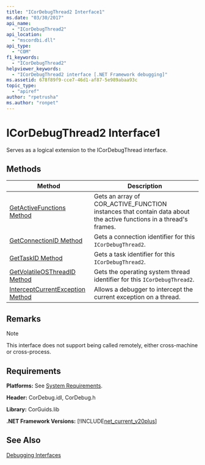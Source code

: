 ```yaml
---
title: "ICorDebugThread2 Interface1"
ms.date: "03/30/2017"
api_name: 
  - "ICorDebugThread2"
api_location: 
  - "mscordbi.dll"
api_type: 
  - "COM"
f1_keywords: 
  - "ICorDebugThread2"
helpviewer_keywords: 
  - "ICorDebugThread2 interface [.NET Framework debugging]"
ms.assetid: 678f89f9-cce7-46d1-af87-5e989abaa93c
topic_type: 
  - "apiref"
author: "rpetrusha"
ms.author: "ronpet"
---
```

# ICorDebugThread2 Interface1
Serves as a logical extension to the ICorDebugThread interface.  
  
## Methods  
  
|Method|Description|  
|------------|-----------------|  
|[GetActiveFunctions Method](../../../../docs/framework/unmanaged-api/debugging/icordebugthread2-getactivefunctions-method.md)|Gets an array of COR_ACTIVE_FUNCTION instances that contain data about the active functions in a thread's frames.|  
|[GetConnectionID Method](../../../../docs/framework/unmanaged-api/debugging/icordebugthread2-getconnectionid-method.md)|Gets a connection identifier for this `ICorDebugThread2`.|  
|[GetTaskID Method](../../../../docs/framework/unmanaged-api/debugging/icordebugthread2-gettaskid-method.md)|Gets a task identifier for this `ICorDebugThread2`.|  
|[GetVolatileOSThreadID Method](../../../../docs/framework/unmanaged-api/debugging/icordebugthread2-getvolatileosthreadid-method.md)|Gets the operating system thread identifier for this `ICorDebugThread2`.|  
|[InterceptCurrentException Method](../../../../docs/framework/unmanaged-api/debugging/icordebugthread2-interceptcurrentexception-method.md)|Allows a debugger to intercept the current exception on a thread.|  
  
## Remarks  
  
> [!NOTE]
>  This interface does not support being called remotely, either cross-machine or cross-process.  
  
## Requirements  
 **Platforms:** See [System Requirements](../../../../docs/framework/get-started/system-requirements.md).  
  
 **Header:** CorDebug.idl, CorDebug.h  
  
 **Library:** CorGuids.lib  
  
 **.NET Framework Versions:** [!INCLUDE[net_current_v20plus](../../../../includes/net-current-v20plus-md.md)]  
  
## See Also  
 [Debugging Interfaces](../../../../docs/framework/unmanaged-api/debugging/debugging-interfaces.md)
